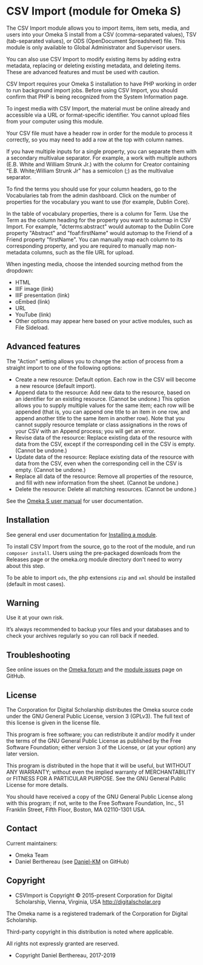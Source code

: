 CSV Import (module for Omeka S)
===============================

The CSV Import module allows you to import items, item sets, media, and users into your Omeka S install from a CSV (comma-separated values), TSV (tab-separated values), or ODS (OpenDocument Spreadsheet) file. This module is only available to Global Administrator and Supervisor users.

You can also use CSV Import to modify existing items by adding extra metadata, replacing or deleting existing metadata, and deleting items. These are advanced features and must be used with caution. 

CSV Import requires your Omeka S installation to have PHP working in order to run background import jobs. Before using CSV Import, you should confirm that PHP is being recognized from the System Information page. 

To ingest media with CSV Import, the material must be online already and accessible via a URL or format-specific identifier. You cannot upload files from your computer using this module. 

Your CSV file must have a header row in order for the module to process it correctly, so you may need to add a row at the top with column names.

If you have multiple inputs for a single property, you can separate them with a secondary multivalue separator. For example, a work with multiple authors (E.B. White and William Strunk Jr.) with the column for Creator containing "E.B. White;William Strunk Jr" has a semicolon (;) as the multivalue separator. 

To find the terms you should use for your column headers, go to the Vocabularies tab from the admin dashboard. Click on the number of properties for the vocabulary you want to use (for example, Dublin Core).

In the table of vocabulary properties, there is a column for Term. Use the Term as the column heading for the property you want to automap in CSV Import. For example, "dcterms:abstract" would automap to the Dublin Core property "Abstract" and "foaf:firstName" would automap to the Friend of a Friend property "firstName". You can manually map each column to its corresponding property, and you are required to manually map non-metadata columns, such as the file URL for upload.

When ingesting media, choose the intended sourcing method from the dropdown:

- HTML
- IIIF image (link)
- IIIF presentation (link)
- oEmbed (link)
- URL
- YouTube (link)
- Other options may appear here based on your active modules, such as File Sideload.

## Advanced features

The "Action" setting allows you to change the action of process from a straight import to one of the following options:

- Create a new resource: Default option. Each row in the CSV will become a new resource (default import).
- Append data to the resource: Add new data to the resource, based on an identifier for an existing resource. (Cannot be undone.) This option allows you to supply multiple values for the same item; each row will be appended (that is, you can append one title to an item in one row, and append another title to the same item in another row). Note that you cannot supply resource template or class assignations in the rows of your CSV with an Append process; you will get an error.
- Revise data of the resource: Replace existing data of the resource with data from the CSV, except if the corresponding cell in the CSV is empty. (Cannot be undone.)
- Update data of the resource: Replace existing data of the resource with data from the CSV, even when the corresponding cell in the CSV is empty. (Cannot be undone.)
- Replace all data of the resource: Remove all properties of the resource, and fill with new information from the sheet. (Cannot be undone.)
- Delete the resource: Delete all matching resources. (Cannot be undone.)

See the [Omeka S user manual](http://omeka.org/s/docs/user-manual/modules/csvimport/) for user documentation.

Installation
------------

See general end user documentation for [Installing a module](http://omeka.org/s/docs/user-manual/modules/#installing-modules).

To install CSV Import from the source, go to the root of the module, and run `composer install`. Users
using the pre-packaged downloads from the Releases page or the omeka.org module directory don't need
to worry about this step.

To be able to import `ods`, the php extensions `zip` and `xml` should be installed (default in most cases).

Warning
-------

Use it at your own risk.

It’s always recommended to backup your files and your databases and to check your archives regularly so you can roll back if needed.

Troubleshooting
---------------

See online issues on the [Omeka forum] and the [module issues] page on GitHub.

License
-------

The Corporation for Digital Scholarship distributes the Omeka source code under the GNU General Public License, version 3 (GPLv3). The full text
of this license is given in the license file.

This program is free software; you can redistribute it and/or modify it under the terms of the GNU General Public License as published by the Free Software Foundation; either version 3 of the License, or (at your option) any later version.

This program is distributed in the hope that it will be useful, but WITHOUT ANY WARRANTY; without even the implied warranty of MERCHANTABILITY or FITNESS FOR A PARTICULAR PURPOSE. See the GNU General Public License for more details.

You should have received a copy of the GNU General Public License along with this program; if not, write to the Free Software Foundation, Inc., 51 Franklin Street, Fifth Floor, Boston, MA 02110-1301 USA.

Contact
-------

Current maintainers:

* Omeka Team
* Daniel Berthereau (see [Daniel-KM] on GitHub)

Copyright
---------
* CSVImport is Copyright © 2015-present Corporation for Digital Scholarship, Vienna, Virginia, USA http://digitalscholar.org

The Omeka name is a registered trademark of the Corporation for Digital Scholarship.

Third-party copyright in this distribution is noted where applicable.

All rights not expressly granted are reserved.

* Copyright Daniel Berthereau, 2017-2019

[CSV Import]: https://github.com/Omeka-s-modules/CSVImport
[Omeka S]: https://omeka.org/s
[TSV]: https://en.wikipedia.org/wiki/Tab-separated_values
[ODS]: http://opendocumentformat.org/aboutODF
[LibreOffice]: https://www.libreoffice.org
[Omeka forum]: https://forum.omeka.org/c/omeka-s/modules
[module issues]: https://github.com/omeka-s-modules/CSVImport/issues
[GNU/GPL v3]: https://www.gnu.org/licenses/gpl-3.0.html
[Daniel-KM]: https://github.com/Daniel-KM "Daniel Berthereau"

